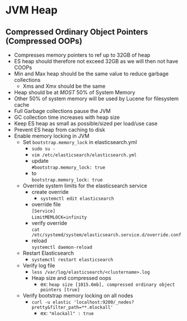 # JVM Heap

## Compressed Ordinary Object Pointers (Compressed OOPs)
* Compresses memory pointers to ref up to 32GB of heap
* ES heap should therefore not exceed 32GB as we will then not have COOPs
* Min and Max heap should be the same value to reduce garbage collections
    * Xms and Xmx should be the same
* Heap should be at *MOST* 50% of System Memory
* Other 50% of system memory will be used by Lucene for filesystem cache
* Full Garbage collections pause the JVM
* GC collection time increases with heap size
* Keep ES heap as small as possible/sized per load/use case
* Prevent ES heap from caching to disk
* Enable memory locking in JVM
    * Set `bootstrap.memory_lock` in elasticsearch.yml
        * `sudo su -`
        * `vim /etc/elasticsearch/elasticsearch.yml`
        * update  
        `#bootstrap.memory_lock: true`
        * to   
        `bootstrap.memory_lock: true`
    * Override system limits for the elasticsearch service
        * create override
            * `systemctl edit elasticsearch`
        * override file   
            `[Service]`  
            `LimitMEMLOCK=infinity`
        * verify override  
            `cat /etc/systemd/system/elasticsearch.service.d/override.conf`
        * reload  
            `systemctl daemon-reload`
    * Restart Elasticsearch  
        * `systemctl restart elasticsearch`
    * Verify log file
        * `less /var/log/elasticsearch/<clustername>.log`
        * Heap size and compressed oops
            * ex: `heap size [1015.6mb], compressed ordinary object pointers [true]`
    * Verify bootstrap memory locking on all nodes
        * `curl -u elastic 'localhost:9200/_nodes?pretty&filter_path=**.mlockall'`
            * ex: `"mlockall" : true`